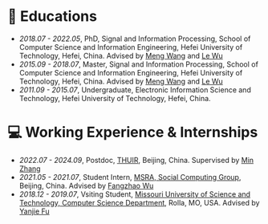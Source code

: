 
# 📖 Educations
- *2018.07 - 2022.05*, PhD, Signal and Information Processing, School of Computer Science and Information Engineering, Hefei University of Technology, Hefei, China. Advised by [Meng Wang](https://scholar.google.com/citations?user=rHagaaIAAAAJ) and [Le Wu](https://scholar.google.com/citations?user=4EzlnxwAAAAJ)
- *2015.09 - 2018.07*, Master, Signal and Information Processing, School of Computer Science and Information Engineering, Hefei University of Technology, Hefei, China. Advised by [Meng Wang](https://scholar.google.com/citations?user=rHagaaIAAAAJ) and [Le Wu](https://scholar.google.com/citations?user=4EzlnxwAAAAJ)
- *2011.09 - 2015.07*, Undergraduate, Electronic Information Science and Technology, Hefei University of Technology, Hefei, China.

# 💻 Working Experience & Internships
- *2022.07 - 2024.09*, Postdoc, [THUIR](http://www.thuir.cn/), Beijing, China. Supervised by [Min Zhang](https://scholar.google.com/citations?user=0HtCYQEAAAAJ&hl=zh-CN)
- *2021.05 - 2021.07*, Student Intern, [MSRA, Social Computing Group](https://www.microsoft.com/en-us/research/group/machine-learning-research-group/), Beijing, China. Advised by [Fangzhao Wu](https://scholar.google.com/citations?user=0SZVO0sAAAAJ)
- *2018.12 - 2019.07*, Vsiting Student, [Missouri University of Science and Technology, Computer Science Department](https://cs.mst.edu/), Rolla, MO, USA. Advised by [Yanjie Fu](https://www.public.asu.edu/~yanjiefu//)

